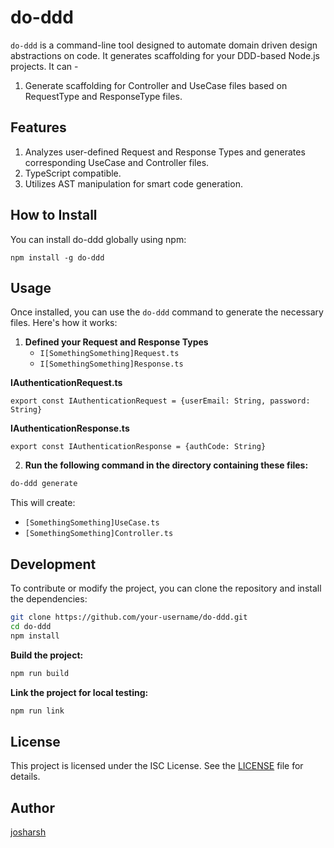 # do-ddd

`do-ddd` is a command-line tool designed to automate domain driven design abstractions on code. It generates scaffolding for your DDD-based Node.js projects. It can - 
1. Generate scaffolding for Controller and UseCase files based on RequestType and ResponseType files. 

## Features
1. Analyzes user-defined Request and Response Types and generates corresponding UseCase and Controller files.
2. TypeScript compatible.
3. Utilizes AST manipulation for smart code generation.

## How to Install
You can install do-ddd globally using npm:
```
npm install -g do-ddd
```

## Usage

Once installed, you can use the `do-ddd` command to generate the necessary files. Here's how it works:


1. **Defined your Request and Response Types**
   - `I[SomethingSomething]Request.ts`
   - `I[SomethingSomething]Response.ts`

**IAuthenticationRequest.ts**
```
export const IAuthenticationRequest = {userEmail: String, password: String}
```

**IAuthenticationResponse.ts**
```
export const IAuthenticationResponse = {authCode: String}
```

2. **Run the following command in the directory containing these files:**

```bash
do-ddd generate
```

This will create:
- `[SomethingSomething]UseCase.ts`
- `[SomethingSomething]Controller.ts`

## Development

To contribute or modify the project, you can clone the repository and install the dependencies:

```bash
git clone https://github.com/your-username/do-ddd.git
cd do-ddd
npm install
```

**Build the project:**

```bash
npm run build
```

**Link the project for local testing:**

```bash
npm run link
```

## License

This project is licensed under the ISC License. See the [LICENSE](LICENSE) file for details.

## Author

[josharsh](https://github.com/josharsh)